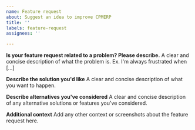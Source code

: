 ```yaml
---
name: Feature request
about: Suggest an idea to improve CPMERP
title: ''
labels: feature-request
assignees: ''

---
```


<!--
Welcome to CPMERP issue tracker! Before creating an issue, please heed the following:

1. This tracker should only be used to report bugs and request features / enhancements to CPMERP
    - For questions and general support, checkout the manual https://cpmerp.com/docs/user/manual/en or use https://discuss.cpmerp.com
2. Use the search function before creating a new issue. Duplicates will be closed and directed to
   the original discussion.
3. When making a feature request, make sure to be as verbose as possible. The better you convey your message, the greater the drive to make it happen.


Please keep in mind that we get many many requests and we can't possibly work on all of them, we prioritize development based on the goals of the product and organization. Feature requests are still welcome as it helps us in research when we do decide to work on the requested feature. 

If you're in urgent need to a feature, please try the following channels to get paid developments done quickly:
1. Certified CPMERP partners: https://cpmerp.com/partners 
2. Developer community on CPMERP forums: https://discuss.cpmerp.com/c/developers/5 
3. Telegram group for CPMERP/Frappe development work: https://t.me/cpmerp_opps 

-->

**Is your feature request related to a problem? Please describe.**
A clear and concise description of what the problem is. Ex. I'm always frustrated when [...]

**Describe the solution you'd like**
A clear and concise description of what you want to happen.

**Describe alternatives you've considered**
A clear and concise description of any alternative solutions or features you've considered.

**Additional context**
Add any other context or screenshots about the feature request here.
